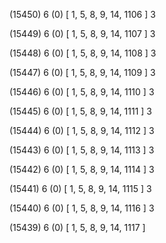 (15450) 6 (0) [ 1, 5, 8, 9, 14, 1106 ] 3 


(15449) 6 (0) [ 1, 5, 8, 9, 14, 1107 ] 3 


(15448) 6 (0) [ 1, 5, 8, 9, 14, 1108 ] 3 


(15447) 6 (0) [ 1, 5, 8, 9, 14, 1109 ] 3 


(15446) 6 (0) [ 1, 5, 8, 9, 14, 1110 ] 3 


(15445) 6 (0) [ 1, 5, 8, 9, 14, 1111 ] 3 


(15444) 6 (0) [ 1, 5, 8, 9, 14, 1112 ] 3 


(15443) 6 (0) [ 1, 5, 8, 9, 14, 1113 ] 3 


(15442) 6 (0) [ 1, 5, 8, 9, 14, 1114 ] 3 


(15441) 6 (0) [ 1, 5, 8, 9, 14, 1115 ] 3 


(15440) 6 (0) [ 1, 5, 8, 9, 14, 1116 ] 3 


(15439) 6 (0) [ 1, 5, 8, 9, 14, 1117 ]  

